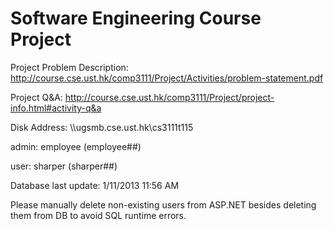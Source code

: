 Software Engineering Course Project
===========

Project Problem Description: http://course.cse.ust.hk/comp3111/Project/Activities/problem-statement.pdf 

Project Q&A: http://course.cse.ust.hk/comp3111/Project/project-info.html#activity-q&a

Disk Address:  \\\\ugsmb.cse.ust.hk\cs3111t115

admin: employee (employee##)

user: sharper (sharper##)

Database last update: 1/11/2013 11:56 AM

Please manually delete non-existing users from ASP.NET besides deleting them from DB to avoid SQL runtime errors.
